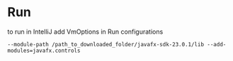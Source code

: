 # Run
to run in IntelliJ add VmOptions in Run configurations 
```
--module-path /path_to_downloaded_folder/javafx-sdk-23.0.1/lib --add-modules=javafx.controls
```

